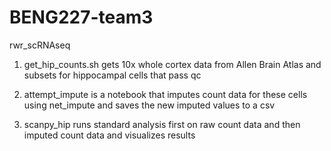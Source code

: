 # BENG227-team3
rwr_scRNAseq


1. get_hip_counts.sh gets 10x whole cortex data from Allen Brain Atlas and subsets for hippocampal cells that pass qc

2. attempt_impute is a notebook that imputes count data for these cells using net_impute and saves the new imputed values to a csv

3. scanpy_hip runs standard analysis first on raw count data and then imputed count data and visualizes results

